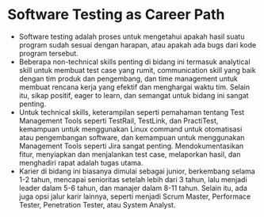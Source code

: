 # Software Testing as Career Path

- Software testing adalah proses untuk mengetahui apakah hasil suatu program sudah sesuai dengan harapan, atau apakah ada bugs dari kode program tersebut.
- Beberapa non-technical skills penting di bidang ini termasuk analytical skill untuk membuat test case yang rumit, communication skill yang baik dengan tim produk dan pengembang, dan time management untuk membuat rencana kerja yang efektif dan menghargai waktu tim. Selain itu, sikap positif, eager to learn, dan semangat untuk bidang ini sangat penting.
- Untuk technical skills, keterampilan seperti pemahaman tentang Test Management Tools seperti TestRail, TestLink, dan PractiTest, kemampuan untuk menggunakan Linux command untuk otomatisasi atau pengembangan software, dan kemampuan untuk menggunakan Management Tools seperti Jira sangat penting. Mendokumentasikan fitur, menyiapkan dan menjalankan test case, melaporkan hasil, dan menghadiri rapat adalah tugas utama.
- Karier di bidang ini biasanya dimulai sebagai junior, berkembang selama 1-2 tahun, mencapai senioritas setelah lebih dari 3 tahun, lalu menjadi leader dalam 5-6 tahun, dan manajer dalam 8-11 tahun. Selain itu, ada juga opsi jalur karir lainnya, seperti menjadi Scrum Master, Performace Tester, Penetration Tester, atau System Analyst. 